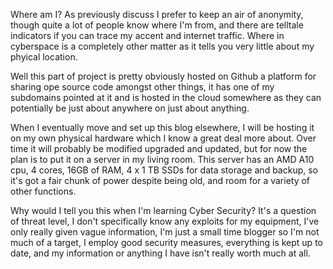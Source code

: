 Where am I? As previously discuss I prefer to keep an air of anonymity, though quite a lot of people know where I'm from, and there are telltale indicators if you can trace my accent and internet traffic. Where in cyberspace is a completely other matter as it tells you very little about my phyical location.

Well this part of project is pretty obviously hosted on Github a platform for sharing ope source code amongst other things, it has one of my subdomains pointed at it and is hosted in the cloud somewhere as they can potentially be just about anywhere on just about anything.

When I eventually move and set up this blog elsewhere, I will be hosting it on my own physical hardware which I know a great deal more about. Over time it will probably be modified upgraded and updated, but for now the plan is to put it on a server in my living room. This server has an AMD A10 cpu, 4 cores, 16GB of RAM, 4 x 1 TB SSDs for data storage and backup, so it's got a fair chunk of power despite being old, and room for a variety of other functions.

Why would I tell you this when I'm learning Cyber Security? It's a question of threat level, I don't specifically know any exploits for my equipment, I've only really given vague information, I'm just a small time blogger so I'm not much of a target, I employ good security measures, everything is kept up to date, and my information or anything I have isn't really worth much at all.
